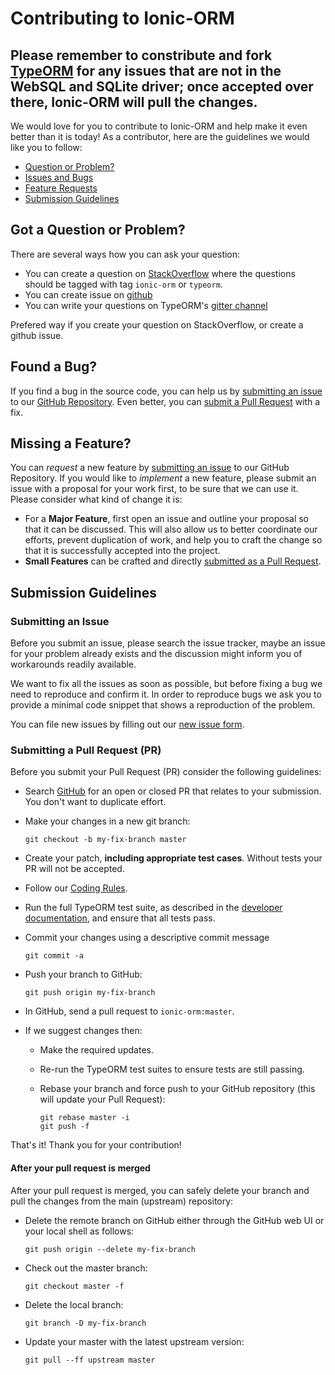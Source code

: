 # Contributing to Ionic-ORM

## Please remember to constribute and fork [TypeORM](https://github.com/typeorm/typeorm) for any issues that are not in the WebSQL and SQLite driver; once accepted over there, Ionic-ORM will pull the changes.

We would love for you to contribute to Ionic-ORM and help make it even better than it is today!
As a contributor, here are the guidelines we would like you to follow:

 - [Question or Problem?](#question)
 - [Issues and Bugs](#issue)
 - [Feature Requests](#feature)
 - [Submission Guidelines](#submit)

## <a name="question"></a> Got a Question or Problem?

There are several ways how you can ask your question:

* You can create a question on [StackOverflow](stackoverflow.com/questions/tagged/ionic-orm) where the questions should be tagged with tag `ionic-orm` or `typeorm`.
* You can create issue on [github](https://github.com/ionic-orm/ionic-orm/issues)
* You can write your questions on TypeORM's [gitter channel](https://gitter.im/pleerock/ionic-orm)

Prefered way if you create your question on StackOverflow, or create a github issue.

## <a name="issue"></a> Found a Bug?

If you find a bug in the source code, you can help us by [submitting an issue](#submit-issue) to our 
[GitHub Repository](https://github.com/ionic-orm/ionic-orm).
Even better, you can [submit a Pull Request](#submit-pr) with a fix.

## <a name="feature"></a> Missing a Feature?

You can *request* a new feature by [submitting an issue](#submit-issue) to our GitHub
Repository. If you would like to *implement* a new feature, please submit an issue with
a proposal for your work first, to be sure that we can use it.
Please consider what kind of change it is:

* For a **Major Feature**, first open an issue and outline your proposal so that it can be
discussed. This will also allow us to better coordinate our efforts, prevent duplication of work,
and help you to craft the change so that it is successfully accepted into the project.
* **Small Features** can be crafted and directly [submitted as a Pull Request](#submit-pr).

## <a name="submit"></a> Submission Guidelines

### <a name="submit-issue"></a> Submitting an Issue

Before you submit an issue, please search the issue tracker, 
maybe an issue for your problem already exists and the discussion might inform you of workarounds readily available.

We want to fix all the issues as soon as possible, but before fixing a bug we need to reproduce and confirm it.
 In order to reproduce bugs we ask you to provide a minimal code snippet that shows a reproduction of the problem. 

You can file new issues by filling out our [new issue form](https://github.com/ionic-orm/ionic-orm/issues/new).

### <a name="submit-pr"></a> Submitting a Pull Request (PR)
Before you submit your Pull Request (PR) consider the following guidelines:

* Search [GitHub](https://github.com/ionic-orm/ionic-orm/pulls) for an open or closed PR
  that relates to your submission. You don't want to duplicate effort.
* Make your changes in a new git branch:

     ```shell
     git checkout -b my-fix-branch master
     ```

* Create your patch, **including appropriate test cases**. Without tests your PR will not be accepted.
* Follow our [Coding Rules](#rules).
* Run the full TypeORM test suite, as described in the [developer documentation](DEVELOPER.md), and ensure that all tests pass.
* Commit your changes using a descriptive commit message

     ```shell
     git commit -a
     ```

* Push your branch to GitHub:

    ```shell
    git push origin my-fix-branch
    ```

* In GitHub, send a pull request to `ionic-orm:master`.
* If we suggest changes then:
  * Make the required updates.
  * Re-run the TypeORM test suites to ensure tests are still passing.
  * Rebase your branch and force push to your GitHub repository (this will update your Pull Request):

    ```shell
    git rebase master -i
    git push -f
    ```

That's it! Thank you for your contribution!

#### After your pull request is merged

After your pull request is merged, you can safely delete your branch and pull the changes
from the main (upstream) repository:

* Delete the remote branch on GitHub either through the GitHub web UI or your local shell as follows:

    ```shell
    git push origin --delete my-fix-branch
    ```

* Check out the master branch:

    ```shell
    git checkout master -f
    ```

* Delete the local branch:

    ```shell
    git branch -D my-fix-branch
    ```

* Update your master with the latest upstream version:

    ```shell
    git pull --ff upstream master
    ```

